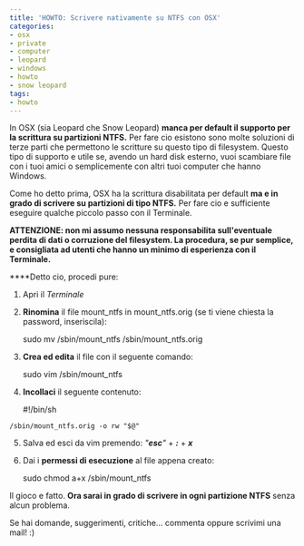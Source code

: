 ```yaml
---
title: 'HOWTO: Scrivere nativamente su NTFS con OSX'
categories:
- osx
- private
- computer
- leopard
- windows
- howto
- snow leopard
tags:
- howto
---
```

In OSX (sia Leopard che Snow Leopard) **manca per default il supporto per la
scrittura su partizioni NTFS.** Per fare cio esistono sono molte soluzioni di
terze parti che permettono le scritture su questo tipo di filesystem. Questo
tipo di supporto e utile se, avendo un hard disk esterno, vuoi scambiare file
con i tuoi amici o semplicemente con altri tuoi computer che hanno Windows.

Come ho detto prima, OSX ha la scrittura disabilitata per default **ma e in
grado di scrivere su partizioni di tipo NTFS.** Per fare cio e sufficiente
eseguire qualche piccolo passo con il Terminale.

**ATTENZIONE: non mi assumo nessuna responsabilita sull'eventuale perdita di dati o corruzione del filesystem. La procedura, se pur semplice, e consigliata ad utenti che hanno un minimo di esperienza con il Terminale.**

  
****Detto cio, procedi pure:

  1. Apri il _Terminale_
  2. **Rinomina** il file mount_ntfs in mount_ntfs.orig (se ti viene chiesta la password, inseriscila):
    
        sudo mv /sbin/mount_ntfs /sbin/mount_ntfs.orig

  

  3. **Crea ed edita** il file con il seguente comando: 
    
        sudo vim /sbin/mount_ntfs

  

  4. **Incollaci** il seguente contenuto: 
    
        #!/bin/sh  
    
    /sbin/mount_ntfs.orig -o rw "$@"

  

  5. Salva ed esci da vim premendo: _"**esc**"_ \+ _**:**_ \+ _**x**_
  6. Dai i **permessi di esecuzione** al file appena creato: 
    
        sudo chmod a+x /sbin/mount_ntfs

  

  

  
Il gioco e fatto. **Ora sarai in grado di scrivere in ogni partizione NTFS**
senza alcun problema.

Se hai domande, suggerimenti, critiche... commenta oppure scrivimi una mail!
:)

